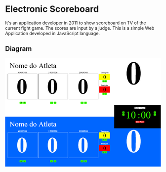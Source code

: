 # Electronic Scoreboard
It's an application developer in 2011 to show scoreboard on TV of the current fight game. 
The scores are input by a judge.
This is a simple Web Application developed in JavaScript language.

## Diagram
![alt text](https://github.com/xjaox/Electronic-Scoreboard/blob/master/Docs/Layout.png?raw=true)

